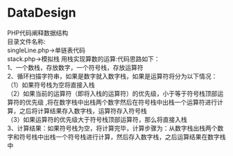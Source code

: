 # DataDesign
PHP代码阐释数据结构<br>
目录文件名称:<br>
singleLine.php->单链表代码<br>
stack.php->模拟栈
用栈实现算数的运算:代码思路如下：<br>
1、一个数栈，存放数字，一个符号栈，存放运算符<br>
2、循环扫描字符串，如果是数字就入数字栈，如果是运算符将分为以下情况：<br>
（1）如果符号栈为空将直接入栈<br>
（2）如果当前的运算符（即将入栈的运算符）的优先级，小于等于符号栈顶部运算符的优先级
,将在数字栈中出栈两个数字然后在符号栈中出栈一个运算符进行计算，之后将计算结果存入数字栈，运算符存入符号栈<br>
（3）如果运算符的优先级大于符号栈顶部运算符，那么将直接入栈<br>
3、计算结果：如果符号栈为空，将计算完毕，计算步骤为：从数字栈出栈两个数字和符号栈中出栈一个符号栈进行计算，然后存入数字栈，之后运算结果在数字栈中



